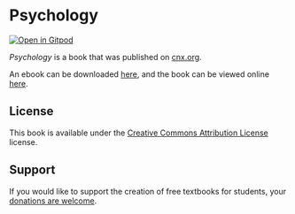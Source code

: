 # Psychology

[![Open in Gitpod](https://gitpod.io/button/open-in-gitpod.svg)](https://gitpod.io/from-referrer/)

_Psychology_ is a book that was published on [cnx.org](https://cnx.org/).

An ebook can be downloaded [here](https://github.com/cnx-user-books/cnxbook-psychology/releases/latest), and the book can be viewed online [here](https://github.com/cnx-user-books/cnxbook-psychology/releases/latest).

## License
This book is available under the [Creative Commons Attribution License](./LICENSE) license.

## Support
If you would like to support the creation of free textbooks for students, your [donations are welcome](https://riceconnect.rice.edu/donation/support-openstax-banner).
